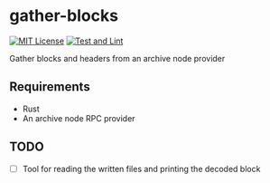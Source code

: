 # gather-blocks

[![MIT License](https://img.shields.io/github/license/rjected/gather-blocks)](https://github.com/rjected/gather-blocks/blob/main/LICENSE)
[![Test and Lint](https://github.com/Rjected/gather-blocks/actions/workflows/ci.yml/badge.svg)](https://github.com/Rjected/gather-blocks/actions/workflows/ci.yml)

Gather blocks and headers from an archive node provider

## Requirements
 * Rust
 * An archive node RPC provider

## TODO
 - [ ] Tool for reading the written files and printing the decoded block
